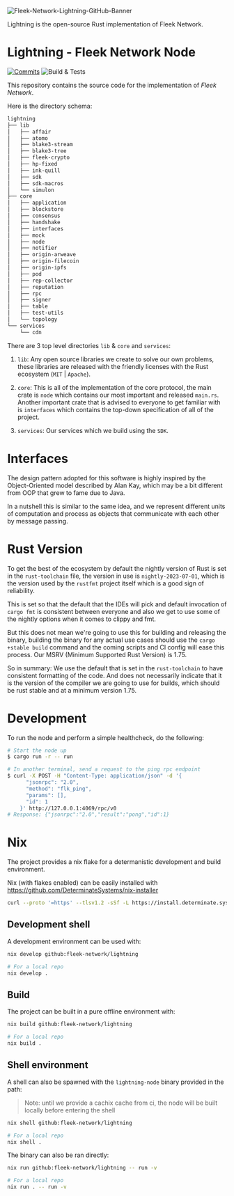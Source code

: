 ![Fleek-Network-Lightning-GitHub-Banner](https://github.com/fleek-network/lightning/assets/55561695/9d58244f-5148-414b-923a-9c452e4d5088)

Lightning is the open-source Rust implementation of Fleek Network.

# Lightning - Fleek Network Node

[![Commits](https://github.com/fleek-network/lightning/actions/workflows/commits.yml/badge.svg)](https://github.com/fleek-network/lightning/actions/workflows/commits.yml)
![Build & Tests](https://img.shields.io/endpoint.svg?url=https%3A%2F%2Fgarnix.io%2Fapi%2Fbadges%2Ffleek-network%2Flightning%3Fbranch%3Dmain)

This repository contains the source code for the implementation of _Fleek Network_.

Here is the directory schema:

```txt
lightning
├── lib
│   ├── affair
│   ├── atomo
│   ├── blake3-stream
│   ├── blake3-tree
│   ├── fleek-crypto
│   ├── hp-fixed
│   ├── ink-quill
│   ├── sdk
│   ├── sdk-macros
│   └── simulon
├── core
│   ├── application
│   ├── blockstore
│   ├── consensus
│   ├── handshake
│   ├── interfaces
│   ├── mock
│   ├── node
│   ├── notifier
│   ├── origin-arweave
│   ├── origin-filecoin
│   ├── origin-ipfs
│   ├── pod
│   ├── rep-collector
│   ├── reputation
│   ├── rpc
│   ├── signer
│   ├── table
│   ├── test-utils
│   └── topology
└── services
    └── cdn
```

There are 3 top level directories `lib` & `core` and `services`:

1. `lib`: Any open source libraries we create to solve our own problems,
   these libraries are released with the friendly licenses with the Rust
   ecosystem (`MIT` | `Apache`).

2. `core`: This is all of the implementation of the core protocol, the main crate
   is `node` which contains our most important and released `main.rs`. Another important
   crate that is advised to everyone to get familiar with is `interfaces` which contains
   the top-down specification of all of the project.

3. `services`: Our services which we build using the `SDK`.

# Interfaces

The design pattern adopted for this software is highly inspired by the Object-Oriented model
described by Alan Kay, which may be a bit different from OOP that grew to fame due to Java.

In a nutshell this is similar to the same idea, and we represent different units of computation
and process as objects that communicate with each other by message passing.

# Rust Version

To get the best of the ecosystem by default the nightly version of Rust is set in the `rust-toolchain`
file, the version in use is `nightly-2023-07-01`, which is the version used by the `rustfmt` project
itself which is a good sign of reliability.

This is set so that the default that the IDEs will pick and default invocation of `cargo fmt` is consistent
between everyone and also we get to use some of the nightly options when it comes to clippy and fmt.

But this does not mean we're going to use this for building and releasing the binary, building the binary
for any actual use cases should use the `cargo +stable build` command and the coming scripts and CI config
will ease this process. Our MSRV (Minimum Supported Rust Version) is 1.75.

So in summary: We use the default that is set in the `rust-toolchain` to have consistent formatting of
the code. And does not necessarily indicate that it is the version of the compiler we are going to use
for builds, which should be rust stable and at a minimum version 1.75.

# Development

To run the node and perform a simple healthcheck, do the following:

```bash
# Start the node up
$ cargo run -r -- run

# In another terminal, send a request to the ping rpc endpoint
$ curl -X POST -H "Content-Type: application/json" -d '{
      "jsonrpc": "2.0",
      "method": "flk_ping",
      "params": [],
      "id": 1
    }' http://127.0.0.1:4069/rpc/v0
# Response: {"jsonrpc":"2.0","result":"pong","id":1}
```

# Nix

The project provides a nix flake for a determanistic development and build environment.

Nix (with flakes enabled) can be easily installed with https://github.com/DeterminateSystems/nix-installer

```bash
curl --proto '=https' --tlsv1.2 -sSf -L https://install.determinate.systems/nix | sh -s -- install
```

## Development shell

A development environment can be used with:

```bash
nix develop github:fleek-network/lightning

# For a local repo
nix develop .
```

## Build

The project can be built in a pure offline environment with:

```bash
nix build github:fleek-network/lightning

# For a local repo
nix build .
```

## Shell environment

A shell can also be spawned with the `lightning-node` binary provided in the path:

> Note: until we provide a cachix cache from ci, the node will be built locally before entering the shell

```bash
nix shell github:fleek-network/lightning

# For a local repo
nix shell .
```

The binary can also be ran directly:

```bash
nix run github:fleek-network/lightning -- run -v

# For a local repo
nix run . -- run -v
```
